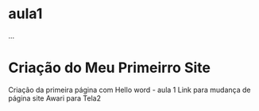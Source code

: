 # aula1
...
# Criação do Meu Primeirro Site 
Criação da primeira página com Hello word - aula 1
Link para mudança de página site Awari para Tela2